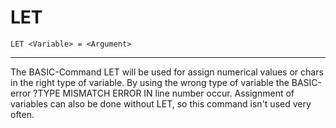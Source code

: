 # LET

```
LET <Variable> = <Argument>
```

---

The BASIC-Command LET will be used for assign numerical values or chars in the right type of variable. By using the wrong type of variable the BASIC-error ?TYPE MISMATCH ERROR IN line number occur. Assignment of variables can also be done without LET, so this command isn't used very often.

